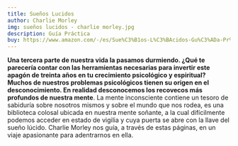 ```yaml
---
title: Sueños Lucidos 
author: Charlie Morley
img: sueños lucidos - charlie morley.jpg
description: Guía Práctica 
buy: https://www.amazon.com/-/es/Sue%C3%B1os-L%C3%BAcidos-Gu%C3%ADa-Pr%C3%A1ctica-Spanish/dp/8417399100
---
```

**Una tercera parte de nuestra vida la pasamos durmiendo. ¿Qué te parecería contar con las herramientas necesarias para invertir este apagón de treinta años en tu crecimiento psicológico y espiritual? Muchos de nuestros problemas psicológicos tienen su origen en el desconocimiento. En realidad desconocemos los recovecos más profundos de nuestra mente**. La mente inconsciente contiene un tesoro de sabiduría sobre nosotros mismos y sobre el mundo que nos rodea, es una biblioteca colosal ubicada en nuestra mente soñante, a la cual difícilmente podemos acceder en estado de vigilia y cuya puerta se abre con la llave del sueño lúcido. Charlie Morley nos guía, a través de estas páginas, en un viaje apasionante para adentrarnos en ella.